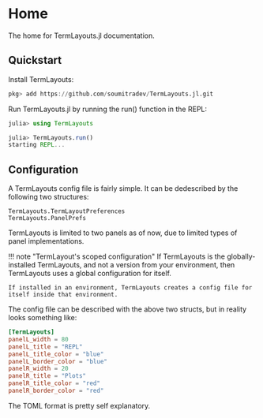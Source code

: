 # Home

The home for TermLayouts.jl documentation.

## Quickstart

Install TermLayouts:

```julia
pkg> add https://github.com/soumitradev/TermLayouts.jl.git
```

Run TermLayouts.jl by running the run() function in the REPL:

```julia
julia> using TermLayouts

julia> TermLayouts.run()
starting REPL...
```

## Configuration

A TermLayouts config file is fairly simple. It can be dedescribed by the following two structures:

```@docs
TermLayouts.TermLayoutPreferences
TermLayouts.PanelPrefs
```

TermLayouts is limited to two panels as of now, due to limited types of panel implementations.

!!! note "TermLayout's scoped configuration"
    If TermLayouts is the globally-installed TermLayouts, and not a version from your environment, then TermLayouts uses a global configuration for itself.

    If installed in an environment, TermLayouts creates a config file for itself inside that environment.

The config file can be described with the above two structs, but in reality looks something like:

```toml
[TermLayouts]
panelL_width = 80
panelL_title = "REPL"
panelL_title_color = "blue"
panelL_border_color = "blue"
panelR_width = 20
panelR_title = "Plots"
panelR_title_color = "red"
panelR_border_color = "red"
```

The TOML format is pretty self explanatory.